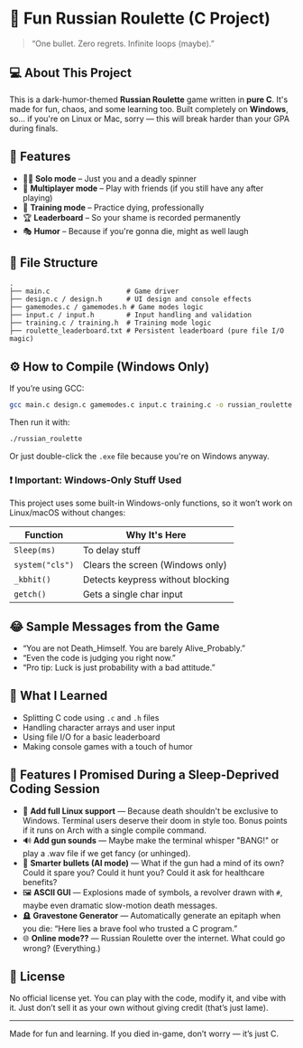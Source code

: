 # 🎲 Fun Russian Roulette (C Project)

> “One bullet. Zero regrets. Infinite loops (maybe).”

## 💻 About This Project

This is a dark-humor-themed **Russian Roulette** game written in **pure C**. It's made for fun, chaos, and some learning too. Built completely on **Windows**, so... if you're on Linux or Mac, sorry — this will break harder than your GPA during finals.

## 🧠 Features

- 🧍‍♂️ **Solo mode** – Just you and a deadly spinner
- 👥 **Multiplayer mode** – Play with friends (if you still have any after playing)
- 🎯 **Training mode** – Practice dying, professionally
- 🏆 **Leaderboard** – So your shame is recorded permanently
- 🎭 **Humor** – Because if you're gonna die, might as well laugh

## 📁 File Structure

```
.
├── main.c                   # Game driver
├── design.c / design.h      # UI design and console effects
├── gamemodes.c / gamemodes.h # Game modes logic
├── input.c / input.h        # Input handling and validation
├── training.c / training.h  # Training mode logic
├── roulette_leaderboard.txt # Persistent leaderboard (pure file I/O magic)
```

## ⚙️ How to Compile (Windows Only)

If you’re using GCC:

```bash
gcc main.c design.c gamemodes.c input.c training.c -o russian_roulette
```

Then run it with:

```bash
./russian_roulette
```

Or just double-click the `.exe` file because you're on Windows anyway.

### ❗ Important: Windows-Only Stuff Used

This project uses some built-in Windows-only functions, so it won’t work on Linux/macOS without changes:

| Function         | Why It's Here                      |
|------------------|------------------------------------|
| `Sleep(ms)`      | To delay stuff                     |
| `system("cls")`  | Clears the screen (Windows only)   |
| `_kbhit()`       | Detects keypress without blocking  |
| `getch()`        | Gets a single char input           |

## 😂 Sample Messages from the Game

- “You are not Death_Himself. You are barely Alive_Probably.”
- “Even the code is judging you right now.”
- “Pro tip: Luck is just probability with a bad attitude.”

## 🧠 What I Learned

- Splitting C code using `.c` and `.h` files
- Handling character arrays and user input
- Using file I/O for a basic leaderboard
- Making console games with a touch of humor



## 🚧 Features I Promised During a Sleep-Deprived Coding Session

- 🐧 **Add full Linux support** — Because death shouldn't be exclusive to Windows. Terminal users deserve their doom in style too. Bonus points if it runs on Arch with a single compile command.
- 🔊 **Add gun sounds** — Maybe make the terminal whisper "BANG!" or play a .wav file if we get fancy (or unhinged).
- 🧠 **Smarter bullets (AI mode)** — What if the gun had a mind of its own? Could it spare you? Could it hunt you? Could it ask for healthcare benefits?
- 🖼️ **ASCII GUI** — Explosions made of symbols, a revolver drawn with `#`, maybe even dramatic slow-motion death messages.
- 🪦 **Gravestone Generator** — Automatically generate an epitaph when you die: “Here lies a brave fool who trusted a C program.”
- 🌐 **Online mode??** — Russian Roulette over the internet. What could go wrong? (Everything.)



## 📝 License

No official license yet. You can play with the code, modify it, and vibe with it. Just don’t sell it as your own without giving credit (that’s just lame).

---

Made for fun and learning. If you died in-game, don’t worry — it’s just C.
